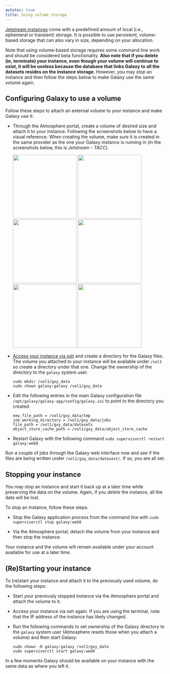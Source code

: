 ```yaml
---
autotoc: true
title: Using volume storage
---
```

[Jetstream instances](http://jetstream-cloud.org/general-vms.php) come with a
predefined amount of local (i.e., ephemeral or transient) storage. It is
possible to use persistent, volume-based storage that can also vary in size,
depending on your allocation.

Note that using volume-based storage requires some command line work
and should be considered beta functionality. **Also note that if you delete
(ie, terminate) your instance, even though your volume will continue to exist,
it will be useless because the database that links Galaxy to all the datasets
resides on the instance storage.** However, you may _stop_ an instance and
then follow the steps below to make Galaxy use the same volume again.

## Configuring Galaxy to use a volume

Follow these steps to attach an external volume to your instance and make Galaxy
use it:

* Through the Atmosphere portal, create a volume of desired size and attach it
  to your instance. Following the screenshots below to have a visual reference.
  When creating the volume, make sure it is created in the same provider as
  the one your Galaxy instance is running in (in the screenshots below, this
  is *Jetstream - TACC*).

    <div class='center'>
      <a href='volume-create-btn.png'><img src="volume-create-btn.png" alt="" width=200 /></a>
      <a href='volume-create.png'><img src="volume-create.png" alt="" width=200 /></a>
      <a href='volume-edit.png'><img src="volume-edit.png" alt="" width=200 /></a>
      <a href='volume-attach-btn.png'><img src="volume-attach-btn.png" alt="" width=200 /></a>
      <a href='volume-attach.png'><img src="volume-attach.png" alt="" width=200 /></a>
      <a href='volume-attached.png'><img src="volume-attached.png" alt="" width=200 /></a>
    </div>

* [Access your instance via ssh](/src/cloud/jetstream/ssh/index.md) and create
  a directory for the Galaxy files. The volume you attached to your instance
  will be available under `/vol1` so create a directory under that one. Change
  the ownership of the directory to the `galaxy` system user.

  ```
  sudo mkdir /vol1/gxy_data
  sudo chown galaxy:galaxy /vol1/gxy_data
  ```

* Edit the following entries in the main Galaxy configuration file
  `/opt/galaxy/galaxy-app/config/galaxy.ini` to point to the directory you
  created.

  ```
  new_file_path = /vol1/gxy_data/tmp
  job_working_directory = /vol1/gxy_data/jobs
  file_path = /vol1/gxy_data/datasets
  object_store_cache_path = /vol1/gxy_data/object_store_cache
  ```

* Restart Galaxy with the following command
  `sudo supervisorctl restart galaxy:web0`

Run a couple of jobs through the Galaxy web interface now and see if the files
are being written under `/vol1/gxy_data/datasest/`. If so, you are all set.


## Stopping your instance

You may stop an instance and start it back up at a later time while
preserving the data on the volume. Again, if you _delete_ the instance, all
the data will be lost.

To stop an instance, follow these steps:

* Stop the Galaxy application process from the command line with
  `sudo supervisorctl stop galaxy:web0`

* Via the Atmosphere portal, detach the volume from your instance and then stop
  the instance.

Your instance and the volume will remain available under your account available
for use at a later time.


## (Re)Starting your instance

To (re)start your instance and attach it to the previously used volume, do the
following steps:

* Start your previously stopped instance via the Atmosphere portal and attach
  the volume to it.

* Access your instance via ssh again. If you are using the terminal, note that
  the IP address of the instance has likely changed.

* Run the following commands to set ownership of the Galaxy directory to the
  `galaxy` system user (Atmosphere resets those when you attach a volume) and
  then start Galaxy:

  ```
  sudo chown -R galaxy:galaxy /vol1/gxy_data
  sudo supervisorctl start galaxy:web0
  ```

In a few moments Galaxy should be available on your instance with the same data
as where you left it.
